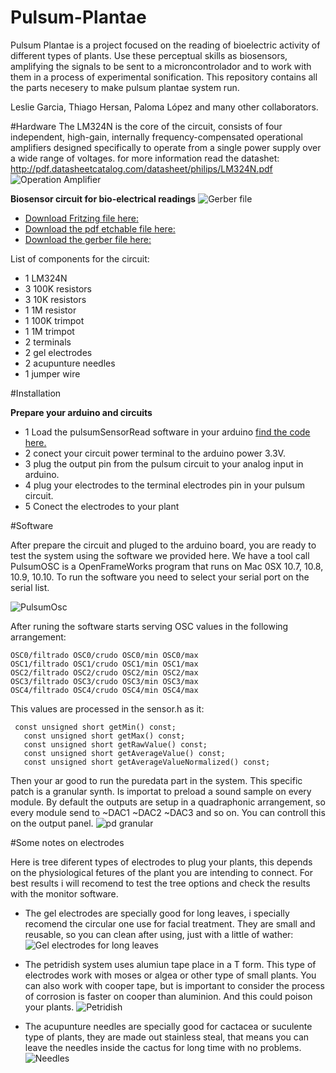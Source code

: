 # Pulsum-Plantae
Pulsum Plantae is a project focused on the reading of bioelectric activity of different types of plants. Use these perceptual skills as biosensors, amplifying the signals to be sent to a microncontrolador and to work with them in a process of experimental sonification. This repository contains all the parts necesery to make pulsum plantae system run. 

Leslie Garcia, Thiago Hersan, Paloma López and many other collaborators. 

#Hardware
The LM324N is the core of the circuit, consists of four independent, high-gain, internally frequency-compensated operational amplifiers designed specifically to operate from a single power supply over a wide range of voltages. for more information read the datashet: http://pdf.datasheetcatalog.com/datasheet/philips/LM324N.pdf
![Operation Amplifier](https://github.com/Lessnullvoid/Pulsum-Plantae/blob/master/esquematicos/lm324n.png?raw=true)

**Biosensor circuit for bio-electrical readings**
![Gerber file](https://github.com/Lessnullvoid/Pulsum-Plantae/blob/master/esquematicos/gerber.png?raw=true)

- [Download Fritzing file here:](https://github.com/Lessnullvoid/Pulsum-Plantae/blob/master/pcb/GalvanicoLM324Final.fzz)
- [Download the pdf etchable file here:](https://github.com/Lessnullvoid/Pulsum-Plantae/tree/master/pcb/pdfLM324Final)
- [Download the gerber file here:](https://github.com/Lessnullvoid/Pulsum-Plantae/tree/master/pcb/GalvanicoLM324_Gerber_Final)

List of components for the circuit:
- 1 LM324N
- 3 100K resistors
- 3 10K resistors
- 1 1M resistor
- 1 100K trimpot
- 1 1M trimpot
- 2 terminals
- 2 gel electrodes
- 2 acupunture needles
- 1 jumper wire


#Installation 

**Prepare your arduino and circuits**


- 1 Load the pulsumSensorRead software in your arduino [find the code here.](https://github.com/Lessnullvoid/Pulsum-Plantae/blob/master/arduino/pulsumSensorRead/pulsumSensorRead.ino)
- 2 conect your circuit power terminal to the arduino power 3.3V.
- 3 plug the output pin from the pulsum circuit to your analog input in arduino.
- 4 plug your electrodes to the terminal electrodes pin in your pulsum circuit.
- 5 Conect the electrodes to your plant 

#Software

After prepare the circuit and pluged to the arduino board, you are ready to test the system using the software we provided here.
We have a tool call PulsumOSC is a OpenFrameWorks program that runs on Mac 0SX 10.7, 10.8, 10.9, 10.10. To run the software you need to select your serial port on the serial list.

![PulsumOsc](https://github.com/Lessnullvoid/Pulsum-Plantae/blob/master/img/OSCsoftware.png?raw=true)

After runing the software starts serving OSC values in the following arrangement: 

 ```
OSC0/filtrado OSC0/crudo OSC0/min OSC0/max
OSC1/filtrado OSC1/crudo OSC1/min OSC1/max
OSC2/filtrado OSC2/crudo OSC2/min OSC2/max
OSC3/filtrado OSC3/crudo OSC3/min OSC3/max
OSC4/filtrado OSC4/crudo OSC4/min OSC4/max
```

This values are processed in the sensor.h as it:

 ```
  const unsigned short getMin() const;
	const unsigned short getMax() const;
	const unsigned short getRawValue() const;
	const unsigned short getAverageValue() const;
	const unsigned short getAverageValueNormalized() const;
 ```
 Then your ar good to run the puredata part in the system. This specific patch is a granular synth. Is importat to preload a sound sample on every module. By default the outputs are setup in a quadraphonic arrangement, so every module send to ~DAC1 ~DAC2 ~DAC3 and so on. You can controll this on the output panel. 
 ![pd granular](https://github.com/Lessnullvoid/Pulsum-Plantae/blob/master/img/pdgranular.jpg?raw=true)

#Some notes on electrodes

Here is tree diferent types of electrodes to plug your plants, this depends on the physiological fetures of the plant you are intending to connect. For best results i will recomend to test the tree options and check the results with the monitor software.

- The gel electrodes are specially good for long leaves, i specially recomend the circular one use for facial treatment. They are small and reusable, so you can clean after using, just with a little of wather: ![Gel electrodes for long leaves](https://github.com/Lessnullvoid/Pulsum-Plantae/blob/master/img/gelelectrodes.jpg?raw=true)

- The petridish system uses alumiun tape place in a T form. This type of electrodes work with moses or algea or other type of small plants. You can also work with cooper tape, but is important to consider the process of corrosion is faster on cooper than aluminion. And this could poison your plants. ![Petridish](https://github.com/Lessnullvoid/Pulsum-Plantae/blob/master/img/petridish.jpg?raw=true)

- The acupunture needles are specially good for cactacea or suculente type of plants, they are made out stainless steal, that means you can leave the needles inside the cactus for long time with no problems. ![Needles](https://github.com/Lessnullvoid/Pulsum-Plantae/blob/master/img/needless.jpg?raw=true)





